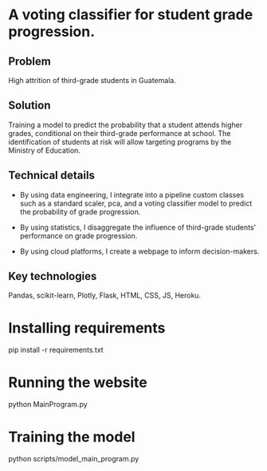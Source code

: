 # A voting classifier for student grade progression.

## Problem
High attrition of third-grade students in Guatemala.

## Solution
Training a model to predict the probability that a student attends higher grades, conditional on their third-grade performance at school. The identification of students at risk will allow targeting programs by the Ministry of Education.

## Technical details
- By using data engineering, I integrate into a pipeline custom classes such as a standard scaler, pca, and a voting classifier model to predict the probability of grade progression.

- By using statistics, I disaggregate the influence of third-grade students' performance on grade progression.

- By using cloud platforms, I create a webpage to inform decision-makers.

## Key technologies
Pandas, scikit-learn, Plotly, Flask, HTML, CSS, JS, Heroku.

# Installing requirements
pip install -r requirements.txt

# Running the website
python MainProgram.py

# Training the model
python scripts/model_main_program.py 